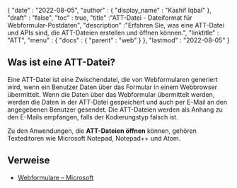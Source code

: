 {
  "date" : "2022-08-05",
  "author" : {
    "display_name" : "Kashif Iqbal"
},
  "draft" : "false",
  "toc" : true,
  "title" :"ATT-Datei - Dateiformat für Webformular-Postdaten",
  "description" :"Erfahren Sie, was eine ATT-Datei und APIs sind, die ATT-Dateien erstellen und öffnen können.",
  "linktitle" : "ATT",
  "menu" : {
    "docs" : {
      "parent" : "web"
}
},
  "lastmod" : "2022-08-05"
}

## Was ist eine ATT-Datei?

Eine ATT-Datei ist eine Zwischendatei, die von Webformularen generiert wird, wenn ein Benutzer Daten über das Formular in einem Webbrowser übermittelt. Wenn die Daten über das Webformular übermittelt werden, werden die Daten in der ATT-Datei gespeichert und auch per E-Mail an den angegebenen Benutzer gesendet. Die ATT-Dateien werden als Anhang zu den E-Mails empfangen, falls der Kodierungstyp falsch ist.

Zu den Anwendungen, die **ATT-Dateien öffnen** können, gehören Texteditoren wie Microsoft Notepad, Notepad++ und Atom.

## Verweise

* [Webformulare – Microsoft](https://learn.microsoft.com/en-us/aspnet/web-forms/what-is-web-forms)

